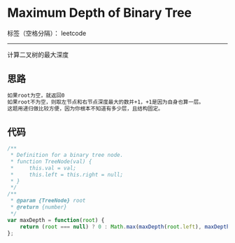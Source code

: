 ﻿# Maximum Depth of Binary Tree

标签（空格分隔）： leetcode

---

计算二叉树的最大深度

## 思路
```md
如果root为空，就返回0
如果root不为空，则取左节点和右节点深度最大的数并+1，+1是因为自身也算一层。
这题用递归做比较方便，因为你根本不知道有多少层，且结构固定。
```

## 代码
```js
/**
 * Definition for a binary tree node.
 * function TreeNode(val) {
 *     this.val = val;
 *     this.left = this.right = null;
 * }
 */
/**
 * @param {TreeNode} root
 * @return {number}
 */
var maxDepth = function(root) {
    return (root === null) ? 0 : Math.max(maxDepth(root.left), maxDepth(root.right)) + 1;
};
```




